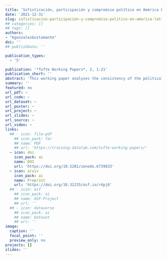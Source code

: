 ```yaml
---
title: 'Sofisticación, participación y compromiso político en América Latina'
date: '2021-12-31'
slug: sofisticacion-participacion-y-compromiso-politico-en-america-latina
## categories: []
## tags: []
authors:
- "bgonzalezbustamante"
doi: ''
## publishDate: ''

publication_types:
  - '5'

publication: '*Tufte Working Papers*, 2, 1-21'
publication_short: ''
abstract: 'This working paper analyses the consistency of the political sophistication measurement as a predictor of both political participation and engagement with the 2016/17 Americas Barometer in 19 Latin American countries (*N* = 31,285). Turnout, protests participation, political efficacy, partisanship, interest, and media consumption are assessed. In order to do this, maximum likelihood logit models with Taylor linearization variance estimator and mixed-effects logistic regressions are carried out. Findings show that political sophistication is robustly significant for every dependant variable assessed with a positive effect, except for political efficacy, which presents an inverse effect'
summary: ''
featured: no
url_pdf: ~
url_code: ~
url_dataset: ~
url_poster: ~
url_project: ~
url_slides: ~
url_source: ~
url_video: ~
links:
  ## - icon: file-pdf
    ## icon_pack: far
    ## name: PDF
    ## url: 'https://training-datalab.com/tufte-working-papers/'
  - icon: doi
    icon_pack: ai
    name: DOI
    url: 'https://doi.org/10.5281/zenodo.6739833'
  - icon: arxiv
    icon_pack: ai
    name: Preprint
    url: 'https://doi.org/10.31235/osf.io/r4pj8'
  ## - icon: osf
    ## icon_pack: ai
    ## name: OSF-Project
    ## url: ''
  ## - icon: dataverse
    ## icon_pack: ai
    ## name: Dataset
    ## url: ''
image:
  caption: ''
  focal_point: ''
  preview_only: no
projects: []
slides: ''
---
```

